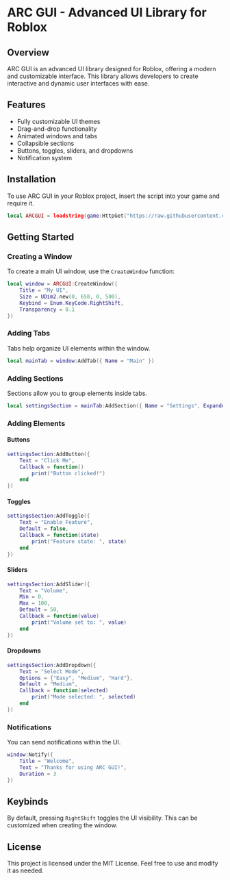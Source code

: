 # ARC GUI - Advanced UI Library for Roblox

## Overview
ARC GUI is an advanced UI library designed for Roblox, offering a modern and customizable interface. This library allows developers to create interactive and dynamic user interfaces with ease.

## Features
- Fully customizable UI themes
- Drag-and-drop functionality
- Animated windows and tabs
- Collapsible sections
- Buttons, toggles, sliders, and dropdowns
- Notification system

## Installation
To use ARC GUI in your Roblox project, insert the script into your game and require it.

```lua
local ARCGUI = loadstring(game:HttpGet("https://raw.githubusercontent.com/MaxiEliteExecutor/ARChub/refs/heads/main/ARChubUI.lua", true))()
```

## Getting Started
### Creating a Window
To create a main UI window, use the `CreateWindow` function:

```lua
local window = ARCGUI:CreateWindow({
    Title = "My UI",
    Size = UDim2.new(0, 650, 0, 500),
    Keybind = Enum.KeyCode.RightShift,
    Transparency = 0.1
})
```

### Adding Tabs
Tabs help organize UI elements within the window.

```lua
local mainTab = window:AddTab({ Name = "Main" })
```

### Adding Sections
Sections allow you to group elements inside tabs.

```lua
local settingsSection = mainTab:AddSection({ Name = "Settings", Expanded = true })
```

### Adding Elements
#### Buttons
```lua
settingsSection:AddButton({
    Text = "Click Me",
    Callback = function()
        print("Button clicked!")
    end
})
```

#### Toggles
```lua
settingsSection:AddToggle({
    Text = "Enable Feature",
    Default = false,
    Callback = function(state)
        print("Feature state: ", state)
    end
})
```

#### Sliders
```lua
settingsSection:AddSlider({
    Text = "Volume",
    Min = 0,
    Max = 100,
    Default = 50,
    Callback = function(value)
        print("Volume set to: ", value)
    end
})
```

#### Dropdowns
```lua
settingsSection:AddDropdown({
    Text = "Select Mode",
    Options = {"Easy", "Medium", "Hard"},
    Default = "Medium",
    Callback = function(selected)
        print("Mode selected: ", selected)
    end
})
```

### Notifications
You can send notifications within the UI.

```lua
window:Notify({
    Title = "Welcome",
    Text = "Thanks for using ARC GUI!",
    Duration = 3
})
```

## Keybinds
By default, pressing `RightShift` toggles the UI visibility. This can be customized when creating the window.

## License
This project is licensed under the MIT License. Feel free to use and modify it as needed.
